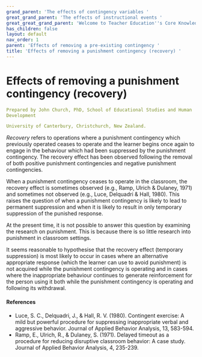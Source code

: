 ```yaml
---
grand_parent: 'The effects of contingency variables '
great_grand_parent: 'The effects of instructional events '
great_great_grand_parent: 'Welcome to Teacher Education''s Core Knowledge and Skills.'
has_children: false
layout: default
nav_order: 1
parent: 'Effects of removing a pre-existing contingency '
title: 'Effects of removing a punishment contingency (recovery) '
---
```

# Effects of removing a punishment contingency (recovery)


```yaml
Prepared by John Church, PhD, School of Educational Studies and Human
Development

University of Canterbury, Christchurch, New Zealand.
```


*Recovery* refers to operations where a punishment contingency which
previously operated ceases to operate and the learner begins once again
to engage in the behaviour which had been suppressed by the punishment
contingency. The recovery effect has been observed following the removal
of both positive punishment contingencies and negative punishment
contingencies.

When a punishment contingency ceases to operate in the classroom, the
recovery effect is sometimes observed (e.g., Ramp, Ulrich & Dulaney,
1971) and sometimes not observed (e.g., Luce, Delquadri & Hall, 1980).
This raises the question of when a punishment contingency is likely to
lead to permanent suppression and when it is likely to result in only
temporary suppression of the punished response.

At the present time, it is not possible to answer this question by
examining the research on punishment. This is because there is so little
research into punishment in classroom settings.

It seems reasonable to hypothesise that the recovery effect (temporary
suppression) is most likely to occur in cases where an alternative
appropriate response (which the learner can use to avoid punishment) is
not acquired while the punishment contingency is operating and in cases
where the inappropriate behaviour continues to generate reinforcement
for the person using it both while the punishment contingency is
operating and following its withdrawal.


#### References

-   Luce, S. C., Delquadri, J., & Hall, R. V. (1980). Contingent
    exercise: A mild but powerful procedure for suppressing
    inappropriate verbal and aggressive behavior. Journal of Applied
    Behavior Analysis, 13, 583-594.
-   Ramp, E., Ulrich, R., & Dulaney, S. (1971). Delayed timeout as a
    procedure for reducing disruptive classroom behavior: A case study.
    Journal of Applied Behavior Analysis, 4, 235-239.
